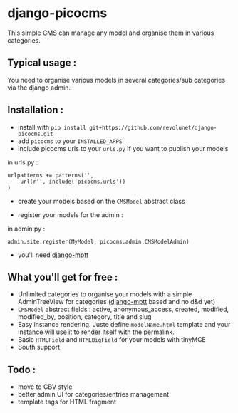 django-picocms
================

This simple CMS can manage any model and organise them in various categories.

## Typical usage :

You need to organise various models in several categories/sub categories via the django admin.

## Installation :

 - install with `pip install git+https://github.com/revolunet/django-picocms.git`
 - add `picocms` to your `INSTALLED_APPS`
 - include picocms urls to your `urls.py` if you want to publish your models

in urls.py :

    urlpatterns += patterns('',
        url(r'', include('picocms.urls'))
    )

 - create your models based on the `CMSModel` abstract class

 - register your models for the admin :

in admin.py :

    admin.site.register(MyModel, picocms.admin.CMSModelAdmin)

 - you'll need [django-mptt][0]


## What you'll get for free :

 - Unlimited categories to organise your models with a simple AdminTreeView for categories ([django-mptt][0] based and no d&d yet)
 - `CMSModel` abstract fields : active, anonymous_access, created, modified, modified_by, position, category, title and slug
 - Easy instance rendering. Juste define `modelName.html` template and your instance will use it to render itself with the permalink.
 - Basic `HTMLField` and `HTMLBigField` for your models with tinyMCE
 - South support


## Todo :

 - move to CBV style
 - better admin UI for categories/entries management
 - template tags for HTML fragment


 [0]: https://github.com/django-mptt/django-mptt/